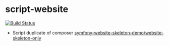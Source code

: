 # script-website

[![Build Status](https://travis-ci.org/symfony-flex-demo/script-website.svg?branch=master)](https://travis-ci.org/symfony-flex-demo/script-website)

* Script duplicate of composer [symfony-website-skeleton-demo/website-skeleton-only](https://github.com/symfony-website-skeleton-demo/website-skeleton-only)

